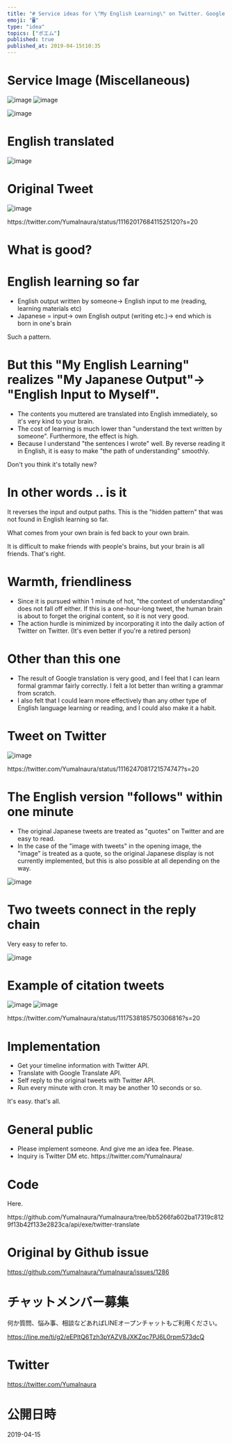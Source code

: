 ```yaml
---
title: "# Service ideas for \"My English Learning\" on Twitter. Google translate"
emoji: "🖥"
type: "idea"
topics: ["ポエム"]
published: true
published_at: 2019-04-15t10:35
---
```


<h1> Service Image (Miscellaneous) </h1>

<p><img src="https://user-images.githubusercontent.com/13635059/56100176-76ffaa80-5f50-11e9-8ec1-7722dc673179.png" alt="image">
<img src="https://user-images.githubusercontent.com/13635059/56100183-8979e400-5f50-11e9-99f5-85d9da489f8c.png" alt="image"></p>

<p><img src="https://user-images.githubusercontent.com/13635059/56100129-4586df00-5f50-11e9-8787-9bf14d344478.png" alt="image"></p>

<h1> English translated </h1>

<p><img src="https://user-images.githubusercontent.com/13635059/56099921-63534480-5f4e-11e9-9be7-fd02847c964f.png" alt="image"></p>

<h1> Original Tweet </h1>

<p><img src="https://user-images.githubusercontent.com/13635059/56099915-5b93a000-5f4e-11e9-92f3-51141ef53e5c.png" alt="image"></p>

<p> https://twitter.com/YumaInaura/status/1116201768411525120?s=20 </p>

<h1> What is good? </h1>

<h1> English learning so far </h1>

<ul>
<li> English output written by someone-&gt; English input to me (reading, learning materials etc) </li>
<li> Japanese = input-&gt; own English output (writing etc.)-&gt; end which is born in one&#39;s brain </li>
</ul>

<p> Such a pattern. </p>

<h1> But this &quot;My English Learning&quot; realizes &quot;My Japanese Output&quot;-&gt; &quot;English Input to Myself&quot;. </h1>

<ul>
<li> The contents you muttered are translated into English immediately, so it&#39;s very kind to your brain. </li>
<li> The cost of learning is much lower than &quot;understand the text written by someone&quot;. Furthermore, the effect is high. </li>
<li> Because I understand &quot;the sentences I wrote&quot; well. By reverse reading it in English, it is easy to make &quot;the path of understanding&quot; smoothly. </li>
</ul>

<p> Don&#39;t you think it&#39;s totally new? </p>

<h1> In other words .. is it </h1>

<p> It reverses the input and output paths. This is the &quot;hidden pattern&quot; that was not found in English learning so far. </p>

<p> What comes from your own brain is fed back to your own brain. </p>

<p> It is difficult to make friends with people&#39;s brains, but your brain is all friends. That&#39;s right. </p>

<h1> Warmth, friendliness </h1>

<ul>
<li> Since it is pursued within 1 minute of hot, &quot;the context of understanding&quot; does not fall off either. If this is a one-hour-long tweet, the human brain is about to forget the original content, so it is not very good. </li>
<li> The action hurdle is minimized by incorporating it into the daily action of Twitter on Twitter. (It&#39;s even better if you&#39;re a retired person) </li>
</ul>

<h1> Other than this one </h1>

<ul>
<li> The result of Google translation is very good, and I feel that I can learn formal grammar fairly correctly. I felt a lot better than writing a grammar from scratch. </li>
<li> I also felt that I could learn more effectively than any other type of English language learning or reading, and I could also make it a habit. </li>
</ul>

<h1> Tweet on Twitter </h1>

<p><img src="https://user-images.githubusercontent.com/13635059/56099892-26874d80-5f4e-11e9-9fe6-b1dbe73182f3.png" alt="image"></p>

<p> https://twitter.com/YumaInaura/status/1116247081721574747?s=20 </p>

<h1> The English version &quot;follows&quot; within one minute </h1>

<ul>
<li> The original Japanese tweets are treated as &quot;quotes&quot; on Twitter and are easy to read. </li>
<li> In the case of the &quot;image with tweets&quot; in the opening image, the &quot;image&quot; is treated as a quote, so the original Japanese display is not currently implemented, but this is also possible at all depending on the way. </li>
</ul>

<p><img src="https://user-images.githubusercontent.com/13635059/56099872-f8097280-5f4d-11e9-9339-0bf9c7bd4e44.png" alt="image"></p>

<h1> Two tweets connect in the reply chain </h1>

<p> Very easy to refer to. </p>

<p><img src="https://user-images.githubusercontent.com/13635059/56099879-09527f00-5f4e-11e9-8aaf-60d38703d44b.png" alt="image"></p>

<h1> Example of citation tweets </h1>

<p><img src="https://user-images.githubusercontent.com/13635059/56099945-76feab00-5f4e-11e9-8cfc-1c3d64dd4a91.png" alt="image">
<img src="https://user-images.githubusercontent.com/13635059/56099946-782fd800-5f4e-11e9-93ac-5de3d845e213.png" alt="image"></p>

<p> https://twitter.com/YumaInaura/status/1117538185750306816?s=20 </p>

<h1> Implementation </h1>

<ul>
<li> Get your timeline information with Twitter API. </li>
<li> Translate with Google Translate API. </li>
<li> Self reply to the original tweets with Twitter API. </li>
<li> Run every minute with cron. It may be another 10 seconds or so. </li>
</ul>

<p> It&#39;s easy. that&#39;s all. </p>

<h1> General public </h1>

<ul>
<li> Please implement someone. And give me an idea fee. Please. </li>
<li> Inquiry is Twitter DM etc. https://twitter.com/YumaInaura/ </li>
</ul>

<h1> Code </h1>

<p> Here. </p>

<p> https://github.com/YumaInaura/YumaInaura/tree/bb5266fa602ba17319c8129f13b42f133e2823ca/api/exe/twitter-translate </p>


# Original by Github issue

https://github.com/YumaInaura/YumaInaura/issues/1286








<!-- Update From Qiita API -->

# チャットメンバー募集


何か質問、悩み事、相談などあればLINEオープンチャットもご利用ください。

https://line.me/ti/g2/eEPltQ6Tzh3pYAZV8JXKZqc7PJ6L0rpm573dcQ





# Twitter


https://twitter.com/YumaInaura


<!-- Update From Qiita API -->



# 公開日時

2019-04-15
